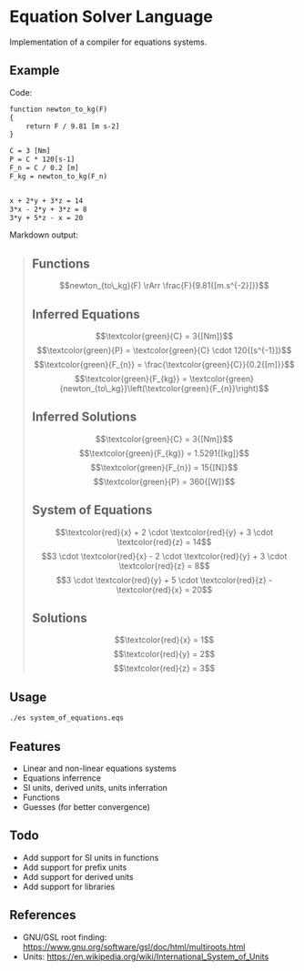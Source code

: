 # Equation Solver Language

Implementation of a compiler for equations systems.

## Example

Code:
```txt
function newton_to_kg(F)
{
    return F / 9.81 [m s-2]
}

C = 3 [Nm]
P = C * 120[s-1]
F_n = C / 0.2 [m]
F_kg = newton_to_kg(F_n)


x + 2*y + 3*z = 14
3*x - 2*y + 3*z = 8
3*y + 5*z - x = 20
```

Markdown output:

> ## Functions
> $$newton_{to\_kg}(F) \rArr \frac{F}{9.81{[m.s^{-2}]}}$$
> ## Inferred Equations
> $$\textcolor{green}{C} = 3{[Nm]}$$
> $$\textcolor{green}{P} = \textcolor{green}{C} \cdot 120{[s^{-1}]}$$
> $$\textcolor{green}{F_{n}} = \frac{\textcolor{green}{C}}{0.2{[m]}}$$
> $$\textcolor{green}{F_{kg}} = \textcolor{green}{newton_{to\_kg}}\left(\textcolor{green}{F_{n}}\right)$$
> ## Inferred Solutions
> $$\textcolor{green}{C} = 3{[Nm]}$$
> $$\textcolor{green}{F_{kg}} = 1.5291{[kg]}$$
> $$\textcolor{green}{F_{n}} = 15{[N]}$$
> $$\textcolor{green}{P} = 360{[W]}$$
> ## System of Equations
> $$\textcolor{red}{x} + 2 \cdot \textcolor{red}{y} + 3 \cdot \textcolor{red}{z} = 14$$
> $$3 \cdot \textcolor{red}{x} - 2 \cdot \textcolor{red}{y} + 3 \cdot \textcolor{red}{z} = 8$$
> $$3 \cdot \textcolor{red}{y} + 5 \cdot \textcolor{red}{z} - \textcolor{red}{x} = 20$$
> ## Solutions
> $$\textcolor{red}{x} = 1$$
> $$\textcolor{red}{y} = 2$$
> $$\textcolor{red}{z} = 3$$

## Usage
```sh
./es system_of_equations.eqs
```

## Features
- Linear and non-linear equations systems
- Equations inferrence
- SI units, derived units, units inferration
- Functions
- Guesses (for better convergence)

## Todo
- Add support for SI units in functions
- Add support for prefix units
- Add support for derived units
- Add support for libraries

## References
- GNU/GSL root finding: https://www.gnu.org/software/gsl/doc/html/multiroots.html
- Units: https://en.wikipedia.org/wiki/International_System_of_Units
